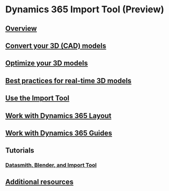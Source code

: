 # Dynamics 365 Import Tool (Preview)
## [Overview](index.md)
## [Convert your 3D (CAD) models](convert-models.md)
## [Optimize your 3D models](optimize-models.md)
## [Best practices for real-time 3D models](best-practices.md)
## [Use the Import Tool](import-tool.md)
## [Work with Dynamics 365 Layout](layout.md)
## [Work with Dynamics 365 Guides](guides.md)
## Tutorials
### [Datasmith, Blender, and Import Tool](tutorial-1.md)
## [Additional resources](additional-resources.md)
